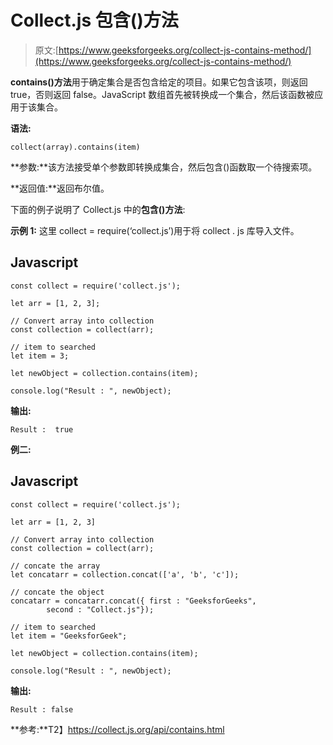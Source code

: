 # Collect.js 包含()方法

> 原文:[https://www.geeksforgeeks.org/collect-js-contains-method/](https://www.geeksforgeeks.org/collect-js-contains-method/)

**contains()方法**用于确定集合是否包含给定的项目。如果它包含该项，则返回 true，否则返回 false。JavaScript 数组首先被转换成一个集合，然后该函数被应用于该集合。

**语法:**

```
collect(array).contains(item)
```

**参数:**该方法接受单个参数即转换成集合，然后包含()函数取一个待搜索项。

**返回值:**返回布尔值。

下面的例子说明了 Collect.js 中的**包含()方法**:

**示例 1:** 这里 collect = require(‘collect.js’)用于将 collect . js 库导入文件。

## Javascript

```
const collect = require('collect.js');  

let arr = [1, 2, 3];  

// Convert array into collection  
const collection = collect(arr);  

// item to searched
let item = 3;

let newObject = collection.contains(item);

console.log("Result : ", newObject);
```

**输出:**

```
Result :  true
```

**例二:**

## Javascript

```
const collect = require('collect.js');  

let arr = [1, 2, 3]  

// Convert array into collection  
const collection = collect(arr);  

// concate the array
let concatarr = collection.concat(['a', 'b', 'c']);

// concate the object
concatarr = concatarr.concat({ first : "GeeksforGeeks", 
        second : "Collect.js"});

// item to searched
let item = "GeeksforGeek";

let newObject = collection.contains(item);

console.log("Result : ", newObject);
```

**输出:**

```
Result : false
```

**参考:**T2】https://collect.js.org/api/contains.html